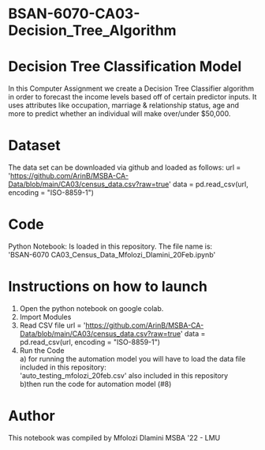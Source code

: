 # BSAN-6070-CA03-Decision_Tree_Algorithm
# Decision Tree Classification Model

In this Computer Assignment we create a Decision Tree Classifier algorithm in order to forecast the income levels based off of certain predictor inputs. It uses attributes like occupation, marriage & relationship status, age and more to predict whether an individual will make over/under $50,000.

# Dataset

The data set can be downloaded via github and loaded as follows:
url = 'https://github.com/ArinB/MSBA-CA-Data/blob/main/CA03/census_data.csv?raw=true'
data = pd.read_csv(url, encoding = "ISO-8859-1")


# Code

Python Notebook: 
Is loaded in this repository. The file name is:\
'BSAN-6070 CA03_Census_Data_Mfolozi_Dlamini_20Feb.ipynb'

# Instructions on how to launch
1) Open the python notebook on google colab.
2)  Import Modules
3)  Read CSV file
url = 'https://github.com/ArinB/MSBA-CA-Data/blob/main/CA03/census_data.csv?raw=true'
data = pd.read_csv(url, encoding = "ISO-8859-1")
4) Run the Code\
    a) for running the automation model you will have to load the data file included in this repository:\
    'auto_testing_mfolozi_20feb.csv' also included in this repository\
    b)then run the code for automation model (#8)
  

# Author

This notebook was compiled by Mfolozi Dlamini MSBA '22 - LMU

